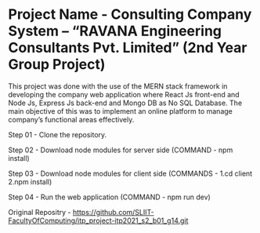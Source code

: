# Project Name - Consulting Company System – “RAVANA Engineering Consultants Pvt. Limited” (2nd Year Group Project)

This project was done with the use of the MERN stack framework in developing the company web application where React Js front-end and Node Js, Express Js back-end and Mongo DB as No SQL Database. The main objective of this was to implement an online platform to manage company’s functional areas effectively.

Step 01 - Clone the repository.

Step 02 - Download node modules for server side (COMMAND - npm install)

Step 03 -  Download node modules for client side (COMMANDS - 1.cd client  2.npm install)

Step 04 - Run the web application (COMMAND - npm run dev)

                      
Original Repositry - https://github.com/SLIIT-FacultyOfComputing/itp_project-itp2021_s2_b01_g14.git                      
